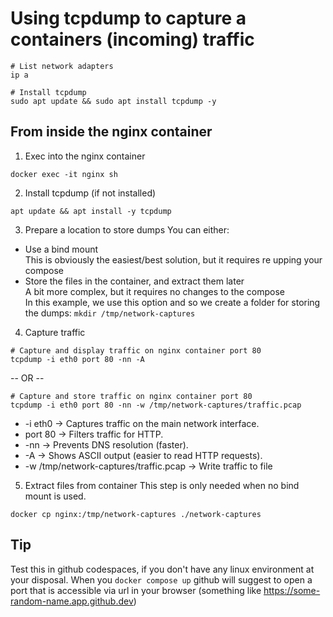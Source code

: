 # Using tcpdump to capture a containers (incoming) traffic


```console
# List network adapters
ip a
```

```console
# Install tcpdump
sudo apt update && sudo apt install tcpdump -y
```

## From inside the nginx container

1. Exec into the nginx container
```console
docker exec -it nginx sh
```

2. Install tcpdump (if not installed)
```console
apt update && apt install -y tcpdump
```

3. Prepare a location to store dumps
You can either:
 - Use a bind mount  
   This is obviously the easiest/best solution, but it requires re upping your compose
 - Store the files in the container, and extract them later  
   A bit more complex, but it requires no changes to the compose  
   In this example, we use this option and so we create a folder for storing the dumps: `mkdir /tmp/network-captures`

4. Capture traffic

```console
# Capture and display traffic on nginx container port 80
tcpdump -i eth0 port 80 -nn -A
```
-- OR --
```console
# Capture and store traffic on nginx container port 80
tcpdump -i eth0 port 80 -nn -w /tmp/network-captures/traffic.pcap
```
 - -i eth0 → Captures traffic on the main network interface.
 - port 80 → Filters traffic for HTTP.
 - -nn → Prevents DNS resolution (faster).
 - -A → Shows ASCII output (easier to read HTTP requests).
 - -w /tmp/network-captures/traffic.pcap → Write traffic to file

5. Extract files from container
This step is only needed when no bind mount is used.
```console
docker cp nginx:/tmp/network-captures ./network-captures
```

## Tip
Test this in github codespaces, if you don't have any linux environment at your disposal.
When you `docker compose up` github will suggest to open a port that is accessible via url in your browser (something like https://some-random-name.app.github.dev)